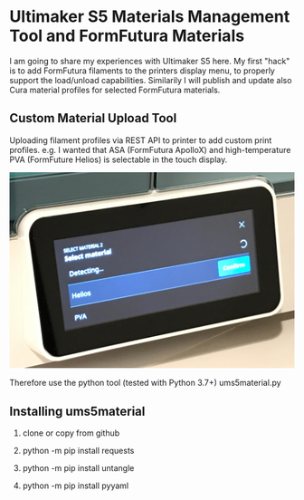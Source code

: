 # Ultimaker S5 Materials Management Tool and FormFutura Materials

I am going to share my experiences with Ultimaker S5 here. My first "hack" is to add FormFutura filaments to the printers display menu, to properly support the load/unload capabilities. Similarily I will publish and update also Cura material profiles for selected FormFutura materials.

## Custom Material Upload Tool

Uploading filament profiles via REST API to printer to add custom print profiles. e.g. I wanted that ASA (FormFutura ApolloX) and high-temperature PVA (FormFuture Helios) is selectable in the touch display.

![display materialtype](display_materialtype.jpg)

Therefore use the python tool (tested with Python 3.7+) ums5material.py

## Installing ums5material

1. clone or copy from github


1. python -m pip install requests
1. python -m pip install untangle
1. python -m pip install pyyaml